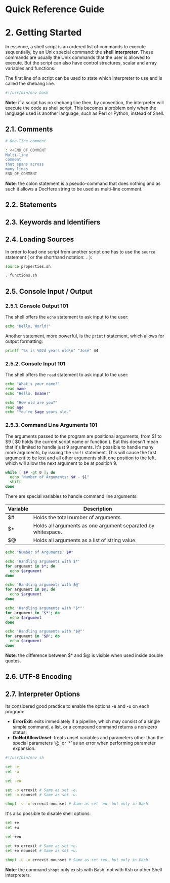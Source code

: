 Quick Reference Guide
=====================

# 2. Getting Started

In essence, a shell script is an ordered list of commands to execute sequentially, by an Unix special command: the **shell interpreter**. These commands are usually the Unix commands that the user is allowed to execute. But the script can also have control structures, scalar and array variables and functions.

The first line of a script can be used to state which interpreter to use and is called the shebang line.

```bash
#!/usr/bin/env bash
```

**Note**: if a script has no shebang line then, by convention, the interpreter will execute the code as shell script. This becomes a problem only when the language used is another language, such as Perl or Python, instead of Shell.

## 2.1. Comments

```bash
# One-line comment
```

```bash
: <<END_OF_COMMENT
Multi-line
comment
that spans across
many lines
END_OF_COMMENT
```

**Note**: the colon statement is a pseudo-command that does nothing and as such it allows a DocHere string to be used as multi-line comment.

## 2.2. Statements

## 2.3. Keywords and Identifiers

## 2.4. Loading Sources

In order to load one script from another script one has to use the ```source``` statement ( or the shorthand notation: ```.``` ):

```bash
source properties.sh

. functions.sh
```

## 2.5. Console Input / Output

### 2.5.1. Console Output 101

The shell offers the ```echo``` statement to ask input to the user:

```bash
echo "Hello, World!"
```

Another statement, more powerful, is the ```printf``` statement, which allows for output formatting:

```bash
printf "%s is %02d years old\n" "José" 44
```

### 2.5.2. Console Input 101

The shell offers the ```read``` statement to ask input to the user:

```bash
echo "What's your name?"
read name
echo "Hello, $name!"

echo "How old are you?"
read age
echo "You're $age years old."
```

### 2.5.3. Command Line Arguments 101

The arguments passed to the program are positional arguments, from $1 to $9 ( $0 holds the current script name or function ). But this doesn't mean that it's limited to handle just 9 arguments. It's possible to handle many more arguments, by issuing the ```shift``` statement. This will cause the first argument to be lost and all other arguments shift one position to the left, which will allow the next argument to be at position 9.

```bash
while [ $# -gt 0 ]; do
  echo "Number of Arguments: $# - $1"
  shift
done
```

There are special variables to handle command line arguments:

| Variable | Description |
|----------|-------------|
| $#       | Holds the total number of arguments. |
| $*       | Holds all arguments as one argument separated by whitespace. |
| $@       | Holds all arguments as a list of string value. |

```bash
echo "Number of Arguments: $#"

echo 'Handling arguments with $*'
for argument in $*; do
  echo $argument
done

echo 'Handling arguments with $@'
for argument in $@; do
  echo $argument
done

echo 'Handling arguments with "$*"'
for argument in "$*"; do
  echo $argument
done

echo 'Handling arguments with "$@"'
for argument in "$@"; do
  echo $argument
done
```

**Note**: the difference between $* and $@ is visible when used inside double quotes.

## 2.6. UTF-8 Encoding

## 2.7. Interpreter Options

Its considered good practice to enable the options -e and -u on each program:

* **ErrorExit**: exits immediately if a pipeline, which may consist of a single simple command, a list, or a compound command returns a non-zero status;
* **DoNotAllowUnset**: treats unset variables and parameters other than the special parameters ‘@’ or ‘*’ as an error when performing parameter expansion.

```bash
#!/usr/bin/env sh

set -e
set -u

set -eu

set -o errexit # Same as set -e.
set -o nounset # Same as set -u.

shopt -s -o errexit nounset # Same as set -eu, but only in Bash.
```

It's also possible to disable shell options:

```bash
set +e
set +u

set +eu

set +o errexit # Same as set +e.
set +o nounset # Same as set +u.

shopt -u -o errexit nounset # Same as set +eu, but only in Bash.
```

**Note**: the command ```shopt``` only exists with Bash, not with Ksh or other Shell interpreters.
